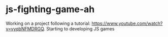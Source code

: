 # js-fighting-game-ah
Working on a project following a tutorial: <a href="https://www.youtube.com/watch?v=vyqbNFMDRGQ" target="_blank">https://www.youtube.com/watch?v=vyqbNFMDRGQ</a>. Starting to developing JS games
